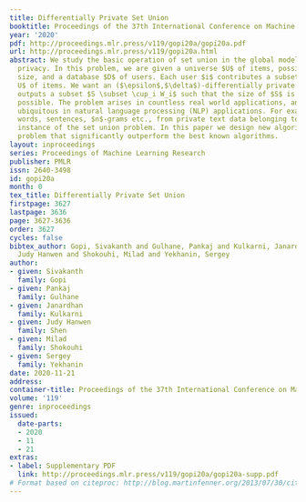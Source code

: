 ```yaml
---
title: Differentially Private Set Union
booktitle: Proceedings of the 37th International Conference on Machine Learning
year: '2020'
pdf: http://proceedings.mlr.press/v119/gopi20a/gopi20a.pdf
url: http://proceedings.mlr.press/v119/gopi20a.html
abstract: We study the basic operation of set union in the global model of differential
  privacy. In this problem, we are given a universe $U$ of items, possibly of infinite
  size, and a database $D$ of users. Each user $i$ contributes a subset $W_i \subseteq
  U$ of items. We want an ($\epsilon$,$\delta$)-differentially private Algorithm which
  outputs a subset $S \subset \cup_i W_i$ such that the size of $S$ is as large as
  possible. The problem arises in countless real world applications, and is particularly
  ubiquitous in natural language processing (NLP) applications. For example, discovering
  words, sentences, $n$-grams etc., from private text data belonging to users is an
  instance of the set union problem. In this paper we design new algorithms for this
  problem that significantly outperform the best known algorithms.
layout: inproceedings
series: Proceedings of Machine Learning Research
publisher: PMLR
issn: 2640-3498
id: gopi20a
month: 0
tex_title: Differentially Private Set Union
firstpage: 3627
lastpage: 3636
page: 3627-3636
order: 3627
cycles: false
bibtex_author: Gopi, Sivakanth and Gulhane, Pankaj and Kulkarni, Janardhan and Shen,
  Judy Hanwen and Shokouhi, Milad and Yekhanin, Sergey
author:
- given: Sivakanth
  family: Gopi
- given: Pankaj
  family: Gulhane
- given: Janardhan
  family: Kulkarni
- given: Judy Hanwen
  family: Shen
- given: Milad
  family: Shokouhi
- given: Sergey
  family: Yekhanin
date: 2020-11-21
address: 
container-title: Proceedings of the 37th International Conference on Machine Learning
volume: '119'
genre: inproceedings
issued:
  date-parts:
  - 2020
  - 11
  - 21
extras:
- label: Supplementary PDF
  link: http://proceedings.mlr.press/v119/gopi20a/gopi20a-supp.pdf
# Format based on citeproc: http://blog.martinfenner.org/2013/07/30/citeproc-yaml-for-bibliographies/
---
```

